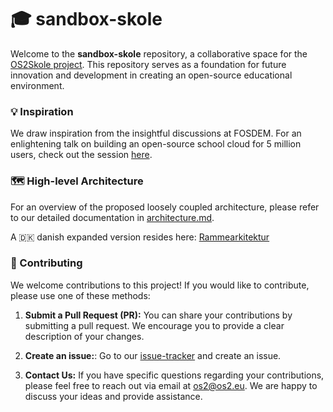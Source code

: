 # 🎓 sandbox-skole
Welcome to the **sandbox-skole** repository, a collaborative space for the [OS2Skole project](https://www.os2.eu/os2skole). This repository serves as a foundation for future innovation and development in creating an open-source educational environment.


### :bulb: Inspiration

We draw inspiration from the insightful discussions at FOSDEM. For an enlightening talk on building an open-source school cloud for 5 million users, check out the session [here](https://fosdem.org/2024/schedule/event/fosdem-2024-2415-how-to-build-an-open-source-school-cloud-for-5-million-users/).

### :world_map: High-level Architecture

For an overview of the proposed loosely coupled architecture, please refer to our detailed documentation in [architecture.md](./docs/architecture.md). 

A 🇩🇰 danish expanded version resides here: [Rammearkitektur](./docs/rammearkitektur_l%C3%A6ringsplatform.md)


### :handshake: Contributing

We welcome contributions to this project! If you would like to contribute, please use one of these methods:

1. **Submit a Pull Request (PR):** You can share your contributions by submitting a pull request. We encourage you to provide a clear description of your changes.

2. **Create an issue:**: Go to our [issue-tracker](https://github.com/OS2sandbox/sandbox-skole/issues) and create an issue.

3. **Contact Us:** If you have specific questions regarding your contributions, please feel free to reach out via email at os2@os2.eu. We are happy to discuss your ideas and provide assistance.

